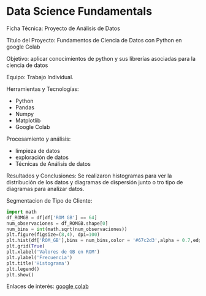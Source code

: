# Data Science Fundamentals

Ficha Técnica: Proyecto de Análisis de Datos

Título del Proyecto: Fundamentos de Ciencia de Datos con Python en google Colab

Objetivo:
aplicar conocimientos de python y sus librerías asociadas para la ciencia de datos

Equipo:
Trabajo Individual.

Herramientas y Tecnologías:
- Python
- Pandas
- Numpy
- Matplotlib
- Google Colab

Procesamiento y análisis:
- limpieza de datos
- exploración de datos
- Técnicas de Análisis de datos
  
Resultados y Conclusiones:
Se realizaron histogramas para ver la distribución de los datos y diagramas de dispersión junto o tro tipo de diagramas para analizar datos.


Segmentacion de Tipo de Cliente:

```python
import math
df_ROMGB = df[df['ROM_GB'] == 64]
num_observaciones = df_ROMGB.shape[0]
num_bins = int(math.sqrt(num_observaciones))
plt.figure(figsize=(8,4), dpi=100)
plt.hist(df['ROM_GB'],bins = num_bins,color = '#67c2d3',alpha = 0.7,edgecolor = '#3d3b65', label = 'Datos')
plt.grid(True)
plt.xlabel('Valores de GB en ROM')
plt.ylabel('Frecuencia')
plt.title('Histograma')
plt.legend()
plt.show()
```


Enlaces de interés:
[google colab](https://colab.research.google.com/drive/1AaEoG8x4nBSlNU8YXmHMloXB5S4SwrS1?usp=sharing)
